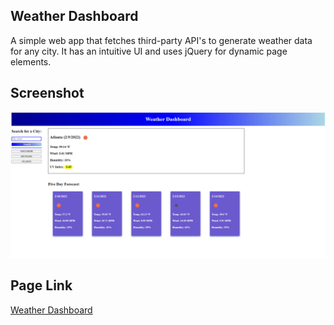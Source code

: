 ## Weather Dashboard
A simple web app that fetches third-party API's to generate weather data for any city. It has an intuitive UI 
and uses jQuery for dynamic page elements.

## Screenshot
![Weathe Dashboard Screenshot](./assets/images/screenshot.jpg)

## Page Link
[Weather Dashboard](https://yellowyam.github.io/weather-dashboard/)

